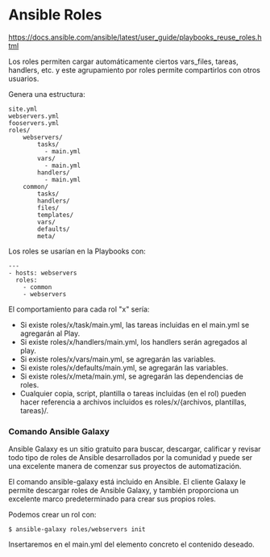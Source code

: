 
# Ansible Roles
https://docs.ansible.com/ansible/latest/user_guide/playbooks_reuse_roles.html

Los roles permiten cargar automáticamente ciertos vars_files, tareas, handlers, etc. y este agrupamiento por roles permite compartirlos con otros usuarios.

Genera una estructura:

```
site.yml
webservers.yml
fooservers.yml
roles/
    webservers/
        tasks/
          - main.yml
        vars/
          - main.yml
        handlers/
          - main.yml
    common/
        tasks/
        handlers/
        files/
        templates/
        vars/
        defaults/
        meta/
```

Los roles se usarían en la Playbooks con:

```
---
- hosts: webservers
  roles:
    - common
    - webservers
```
El comportamiento para cada rol "x" sería:

- Si existe roles/x/task/main.yml, las tareas incluidas en el main.yml se agregarán al Play.
- Si existe roles/x/handlers/main.yml, los handlers serán agregados al play.
- Si existe roles/x/vars/main.yml, se agregarán las variables.
- Si existe roles/x/defaults/main.yml, se agregarán las variables.
- Si existe roles/x/meta/main.yml, se agregarán las dependencias de roles.
- Cualquier copia, script, plantilla o tareas incluidas (en el rol) pueden hacer referencia a archivos incluidos es roles/x/{archivos, plantillas, tareas}/.

### Comando Ansible Galaxy 

Ansible Galaxy es un sitio gratuito para buscar, descargar, calificar y revisar todo tipo de roles de Ansible desarrollados por la comunidad y puede ser una excelente manera de comenzar sus proyectos de automatización.

El comando ansible-galaxy está incluido en Ansible. El cliente Galaxy le permite descargar roles de Ansible Galaxy, y también proporciona un excelente marco predeterminado para crear sus propios roles.

Podemos crear un rol con:

```
$ ansible-galaxy roles/webservers init
```
Insertaremos en el main.yml del elemento concreto el contenido deseado.

